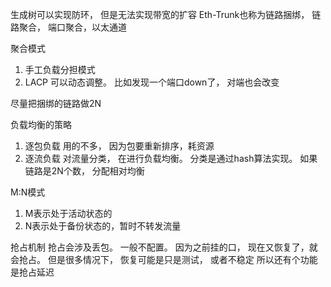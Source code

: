 生成树可以实现防环， 但是无法实现带宽的扩容
Eth-Trunk也称为链路捆绑， 链路聚合， 端口聚合，以太通道


聚合模式
1. 手工负载分担模式
2. LACP 可以动态调整。 比如发现一个端口down了， 对端也会改变

尽量把捆绑的链路做2N

负载均衡的策略
1. 逐包负载 用的不多， 因为包要重新排序，耗资源
2. 逐流负载 对流量分类， 在进行负载均衡。 分类是通过hash算法实现。 如果链路是2N个数， 分配相对均衡

M:N模式
1. M表示处于活动状态的
2. N表示处于备份状态的，暂时不转发流量 

抢占机制
抢占会涉及丢包。 一般不配置。 因为之前挂的口， 现在又恢复了，就会抢占。 但是很多情况下， 恢复可能是只是测试， 或者不稳定
所以还有个功能是抢占延迟


